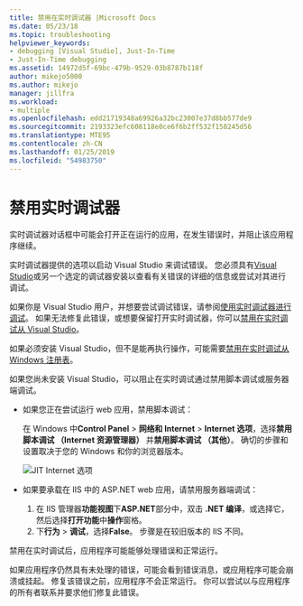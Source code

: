 ```yaml
---
title: 禁用在实时调试器 |Microsoft Docs
ms.date: 05/23/18
ms.topic: troubleshooting
helpviewer_keywords:
- debugging [Visual Studio], Just-In-Time
- Just-In-Time debugging
ms.assetid: 14972d5f-69bc-479b-9529-03b8787b118f
author: mikejo5000
ms.author: mikejo
manager: jillfra
ms.workload:
- multiple
ms.openlocfilehash: edd21719348a69926a32bc23007e37d8bb577de9
ms.sourcegitcommit: 2193323efc608118e0ce6f6b2ff532f158245d56
ms.translationtype: MTE95
ms.contentlocale: zh-CN
ms.lasthandoff: 01/25/2019
ms.locfileid: "54983750"
---
```

# <a name="disable-the-just-in-time-debugger"></a>禁用实时调试器 

实时调试器对话框中可能会打开正在运行的应用，在发生错误时，并阻止该应用程序继续。 

实时调试器提供的选项以启动 Visual Studio 来调试错误。 您必须具有[Visual Studio](http://visualstudio.microsoft.com)或另一个选定的调试器安装以查看有关错误的详细的信息或尝试对其进行调试。 

如果你是 Visual Studio 用户，并想要尝试调试错误，请参阅[使用实时调试器进行调试](../debugger/debug-using-the-just-in-time-debugger.md)。 如果无法修复此错误，或想要保留打开实时调试器，你可以[禁用在实时调试从 Visual Studio](debug-using-the-just-in-time-debugger.md#BKMK_Enabling)。 

如果必须安装 Visual Studio，但不是能再执行操作，可能需要[禁用在实时调试从 Windows 注册表](debug-using-the-just-in-time-debugger.md#disable-just-in-time-debugging-from-the-windows-registry)。 

如果您尚未安装 Visual Studio，可以阻止在实时调试通过禁用脚本调试或服务器端调试。 

- 如果您正在尝试运行 web 应用，禁用脚本调试：
  
  在 Windows 中**Control Panel** > **网络和 Internet** > **Internet 选项**，选择**禁用脚本调试 （Internet 资源管理器）** 并**禁用脚本调试 （其他）**。 确切的步骤和设置取决于您的 Windows 和你的浏览器版本。
  
  ![JIT Internet 选项](../debugger/media/jitinternetoptions.png "JIT internet 选项")
  
- 如果要承载在 IIS 中的 ASP.NET web 应用，请禁用服务器端调试：

  1. 在 IIS 管理器**功能视图**下**ASP.NET**部分中，双击 **.NET 编译**，或选择它，然后选择**打开功能**中**操作**窗格。 
  1. 下**行为** > **调试**，选择**False**。 步骤是在较旧版本的 IIS 不同。

禁用在实时调试后，应用程序可能能够处理错误和正常运行。 

如果应用程序仍然具有未处理的错误，可能会看到错误消息，或应用程序可能会崩溃或挂起。 修复该错误之前，应用程序不会正常运行。 你可以尝试以与应用程序的所有者联系并要求他们修复此错误。
